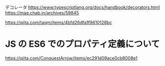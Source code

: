 デコレータ
https://www.typescriptlang.org/docs/handbook/decorators.html
https://mae.chab.in/archives/59845

https://qiita.com/taqm/items/4bfd26dfa1f9610128bc

# JS の ES6 でのプロパティ定義について

https://qiita.com/ConquestArrow/items/ec291d09ace0cb8008e1
